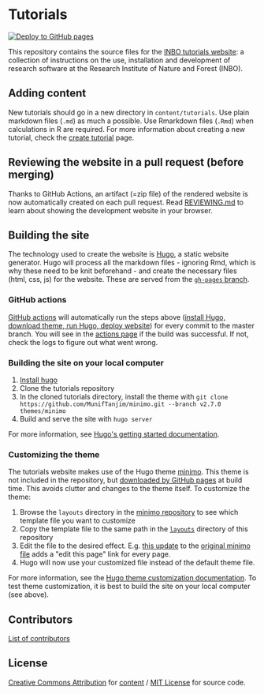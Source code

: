 
# Tutorials

[![Deploy to GitHub pages](https://github.com/inbo/tutorials/actions/workflows/deploy-gh-pages.yml/badge.svg?branch=master&event=push)](https://github.com/inbo/tutorials/actions/workflows/deploy-gh-pages.yml)

This repository contains the source files for the [INBO tutorials website](https://inbo.github.io/tutorials/): a collection of instructions on the use, installation and development of research software at the Research Institute of Nature and Forest (INBO).

## Adding content

New tutorials should go in a new directory in `content/tutorials`. Use plain markdown files (`.md`) as much a possible. Use Rmarkdown files (`.Rmd`) when calculations in R are required. For more information about creating a new tutorial, check the [create tutorial](https://inbo.github.io/tutorials/create_tutorial/) page.

## Reviewing the website in a pull request (before merging)

Thanks to GitHub Actions, an artifact (=zip file) of the rendered website is now automatically created on each pull request.
Read [REVIEWING.md](.github/workflows/REVIEWING.md) to learn about showing the development website in your browser.

## Building the site

The technology used to create the website is [Hugo](https://gohugo.io/), a static website generator. Hugo will process all the markdown files - ignoring Rmd, which is why these need to be knit beforehand - and create the necessary files (html, css, js) for the website. These are served from the [`gh-pages` branch](https://github.com/inbo/tutorials/tree/gh-pages).

### GitHub actions

[GitHub actions](https://github.com/features/actions) will automatically run the steps above ([install Hugo, download theme, run Hugo, deploy website](.github/workflows/deploy-gh-pages.yml)) for every commit to the master branch. You will see in the [actions page](https://github.com/inbo/tutorials/actions/workflows/deploy-gh-pages.yml) if the build was successful. If not, check the logs to figure out what went wrong.

### Building the site on your local computer

1. [Install hugo](https://gohugo.io/getting-started/installing/)
2. Clone the tutorials repository
3. In the cloned tutorials directory, install the theme with `git clone https://github.com/MunifTanjim/minimo.git --branch v2.7.0 themes/minimo`
4. Build and serve the site with `hugo server`

For more information, see [Hugo's getting started documentation](https://gohugo.io/getting-started/usage/).

### Customizing the theme

The tutorials website makes use of the Hugo theme [minimo](https://themes.gohugo.io/minimo/). This theme is not included in the repository, but [downloaded by GitHub pages](https://github.com/inbo/tutorials/blob/262f305ef66fd4fc46ef7b2a9dce36cd2ad3e0d9/.github/workflows/deploy-gh-pages.yml#L18-L23) at build time. This avoids clutter and changes to the theme itself. To customize the theme:

1. Browse the `layouts` directory in the [minimo repository](https://github.com/MunifTanjim/minimo/tree/master/layouts) to see which template file you want to customize
2. Copy the template file to the same path in the [`layouts`](layouts/) directory of this repository
3. Edit the file to the desired effect. E.g. [this update](https://github.com/inbo/tutorials/blob/b122758ef8d98977e51335bf227a2cf8c1f6bbd7/layouts/partials/entry/meta.html#L15-L16) to the [original minimo file](https://github.com/MunifTanjim/minimo/blob/4436676dd44c767faaa4fa85f8a24527ce61ba81/layouts/partials/entry/meta.html#L15) adds a "edit this page" link for every page.
4. Hugo will now use your customized file instead of the default theme file.

For more information, see the [Hugo theme customization documentation](https://gohugo.io/getting-started/quick-start/#step-6-customize-the-theme). To test theme customization, it is best to build the site on your local computer (see above).

## Contributors

[List of contributors](https://github.com/inbo/tutorials/graphs/contributors)

## License

[Creative Commons Attribution](https://creativecommons.org/licenses/by/4.0/) for [content](content) / [MIT License](https://github.com/inbo/tutorials/blob/master/LICENSE) for source code.